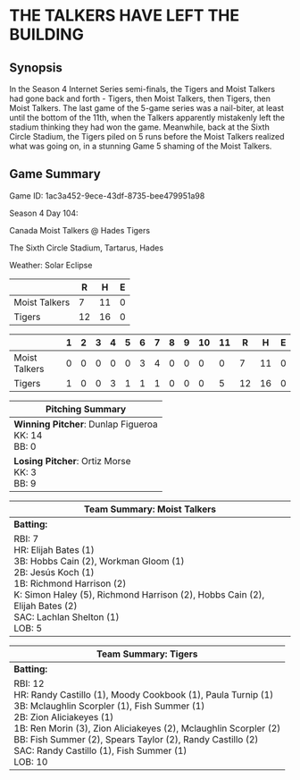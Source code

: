 # THE TALKERS HAVE LEFT THE BUILDING

## Synopsis

In the Season 4 Internet Series semi-finals, the Tigers and Moist Talkers had gone back and forth - Tigers, then
Moist Talkers, then Tigers, then Moist Talkers. The last game of the 5-game series was a nail-biter, at least until
the bottom of the 11th, when the Talkers apparently mistakenly left the stadium thinking they had won the game.
Meanwhile, back at the Sixth Circle Stadium, the Tigers piled on 5 runs before the Moist Talkers realized what was
going on, in a stunning Game 5 shaming of the Moist Talkers.

## Game Summary

Game ID: 1ac3a452-9ece-43df-8735-bee479951a98

Season 4 Day 104:

Canada Moist Talkers @ Hades Tigers

The Sixth Circle Stadium, Tartarus, Hades

Weather: Solar Eclipse



|  | R | H | E |
| --- | --- | --- | --- |
| Moist Talkers |   7 |  11 |   0 | 
| Tigers |  12 |  16 |   0 | 


|  |   1 |   2 |   3 |   4 |   5 |   6 |   7 |   8 |   9 |  10 |  11 |  R | H | E |
| --- | --- | --- | --- | --- | --- | --- | --- | --- | --- | --- | --- | --- | --- | --- |
| Moist Talkers |   0 |   0 |   0 |   0 |   0 |   3 |   4 |   0 |   0 |   0 |   0 |   7 |  11 |   0 | 
| Tigers |   1 |   0 |   0 |   3 |   1 |   1 |   1 |   0 |   0 |   0 |   5 |  12 |  16 |   0 | 


| Pitching Summary |
| --- |
| **Winning Pitcher**: Dunlap Figueroa<br />KK: 14<br />BB: 0 |
| **Losing Pitcher**: Ortiz Morse<br />KK: 3<br />BB: 9 |


| Team Summary: Moist Talkers |
| --- |
| **Batting:** |
| RBI: 7 <br />HR: Elijah Bates (1) <br />3B: Hobbs Cain (2), Workman Gloom (1) <br />2B: Jesús Koch (1) <br />1B: Richmond Harrison (2) <br />K: Simon Haley (5), Richmond Harrison (2), Hobbs Cain (2), Elijah Bates (2) <br />SAC: Lachlan Shelton (1) <br />LOB: 5 |


| Team Summary: Tigers |
| --- |
| **Batting:** |
| RBI: 12 <br />HR: Randy Castillo (1), Moody Cookbook (1), Paula Turnip (1) <br />3B: Mclaughlin Scorpler (1), Fish Summer (1) <br />2B: Zion Aliciakeyes (1) <br />1B: Ren Morin (3), Zion Aliciakeyes (2), Mclaughlin Scorpler (2) <br />BB: Fish Summer (2), Spears Taylor (2), Randy Castillo (2) <br />SAC: Randy Castillo (1), Fish Summer (1) <br />LOB: 10 |

